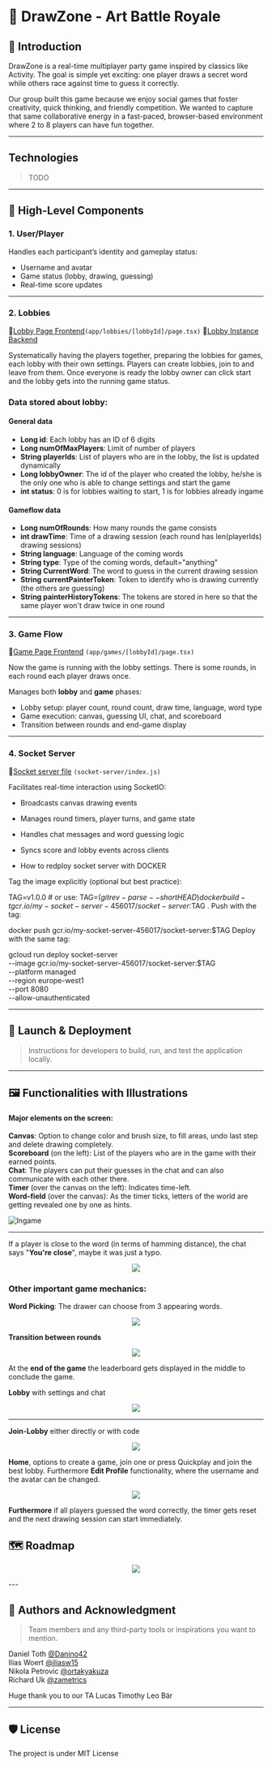# 🎨 DrawZone - Art Battle Royale

## 🧭 Introduction
DrawZone is a real-time multiplayer party game inspired by classics like Activity. The goal is simple yet exciting: one player draws a secret word while others race against time to guess it correctly.

Our group built this game because we enjoy social games that foster creativity, quick thinking, and friendly competition. We wanted to capture that same collaborative energy in a fast-paced, browser-based environment where 2 to 8 players can have fun together.

---

## Technologies
> TODO


---

## 🧩 High-Level Components

### 1. **User/Player**
Handles each participant’s identity and gameplay status:
- Username and avatar
- Game status (lobby, drawing, guessing)
- Real-time score updates

---

### 2. **Lobbies**
📁[Lobby Page Frontend](https://github.com/zametrics/sopra-fs25-group-09-client/blob/main/app/lobbies/%5BlobbyId%5D/page.tsx)`(app/lobbies/[lobbyId]/page.tsx)`
📁[Lobby Instance Backend](https://github.com/zametrics/sopra-fs25-group-09-server/blob/main/src/main/java/ch/uzh/ifi/hase/soprafs24/entity/Lobby.java)


Systematically having the players together, preparing the lobbies for games, each lobby with their own settings. Players can create lobbies, join to and leave from them. Once everyone is ready the lobby owner can click start and the lobby gets into the running game status.


### Data stored about lobby:

#### General data
- **Long id**: Each lobby has an ID of 6 digits  
- **Long numOfMaxPlayers**: Limit of number of players  
- **String playerIds**: List of players who are in the lobby, the list is updated dynamically  
- **Long lobbyOwner**: The id of the player who created the lobby, he/she is the only one who is able to change settings and start the game  
- **int status**: 0 is for lobbies waiting to start, 1 is for lobbies already ingame  

#### Gameflow data
- **Long numOfRounds**: How many rounds the game consists  
- **int drawTime**: Time of a drawing session (each round has len(playerIds) drawing sessions)  
- **String language**: Language of the coming words  
- **String type**: Type of the coming words, default="anything"  
- **String CurrentWord**: The word to guess in the current drawing session  
- **String currentPainterToken**: Token to identify who is drawing currently (the others are guessing)  
- **String painterHistoryTokens**: The tokens are stored in here so that the same player won't draw twice in one round  



---

### 3. **Game Flow**
📁[Game Page Frontend](https://github.com/zametrics/sopra-fs25-group-09-client/blob/main/app/games/%5BlobbyId%5D/page.tsx) `(app/games/[lobbyId]/page.tsx)`

Now the game is running with the lobby settings. There is some rounds, in each round each player draws once.


Manages both **lobby** and **game** phases:
- Lobby setup: player count, round count, draw time, language, word type
- Game execution: canvas, guessing UI, chat, and scoreboard
- Transition between rounds and end-game display

---

### 4. **Socket Server**
📁[Socket server file](https://github.com/zametrics/sopra-fs25-group-09-client/blob/main/socket-server/index.js) `(socket-server/index.js)`

Facilitates real-time interaction using SocketIO:
- Broadcasts canvas drawing events
- Manages round timers, player turns, and game state
- Handles chat messages and word guessing logic
- Syncs score and lobby events across clients

- How to redploy socket server with DOCKER

Tag the image explicitly (optional but best practice):

TAG=v1.0.0  # or use: TAG=$(git rev-parse --short HEAD)
docker build -t gcr.io/my-socket-server-456017/socket-server:$TAG .
Push with the tag:

docker push gcr.io/my-socket-server-456017/socket-server:$TAG
Deploy with the same tag:

gcloud run deploy socket-server \
  --image gcr.io/my-socket-server-456017/socket-server:$TAG \
  --platform managed \
  --region europe-west1 \
  --port 8080 \
  --allow-unauthenticated 

---

## 🚀 Launch & Deployment
> Instructions for developers to build, run, and test the application locally.


---

## 🖼️ Functionalities with Illustrations
#### Major elements on the screen:  
**Canvas**: Option to change color and brush size, to fill areas, undo last step and delete drawing completely.  
**Scoreboard** (on the left): List of the players who are in the game with their earned points.  
**Chat**: The players can put their guesses in the chat and can also communicate with each other there.  
**Timer** (over the canvas on the left): Indicates time-left.  
**Word-field** (over the canvas): As the timer ticks, letters of the world are getting revealed one by one as hints.  

![Ingame](readme_images/ingame.png)

---

If a player is close to the word (in terms of hamming distance), the chat says "**You're close**", maybe it was just a typo.  
<p align="center">
  <img src="readme_images/very_close.png" />
</p>

### Other important game mechanics:  
**Word Picking**: The drawer can choose from 3 appearing words.  
<p align="center">
  <img src="readme_images/pickword.png" />
</p>

**Transition between rounds**
<p align="center">
  <img src="readme_images/transition.png" />
</p>


At the **end of the game** the leaderboard gets displayed in the middle to conclude the game.  

**Lobby** with settings and chat
<p align="center">
  <img src="readme_images/lobby.png" />
</p>

---


**Join-Lobby** either directly or with code
<p align="center">
  <img src="readme_images/joinlobby.png" />
</p>

**Home**, options to create a game, join one or press Quickplay and join the best lobby. Furthermore **Edit Profile** functionality, where the username and the avatar can be changed.
<p align="center">
  <img src="readme_images/home.png" />
</p>

**Furthermore** if all players guessed the word correctly, the timer gets reset and the next drawing session can start immediately.  

## 🗺️ Roadmap

<p align="center">
  <img src="readme_images/roadmap.png" />
</p>
---

## 🙌 Authors and Acknowledgment
> Team members and any third-party tools or inspirations you want to mention.

Daniel Toth [@Danino42](https://github.com/Danino42)  
Ilias Woert [@iliasw15](https://github.com/iliasw15)  
Nikola Petrovic [@ortakyakuza](https://github.com/ortakyakuza)  
Richard Uk [@zametrics](https://github.com/zametrics)  

Huge thank you to our TA Lucas Timothy Leo Bär

---

## 🛡️ License
The project is under MIT License


